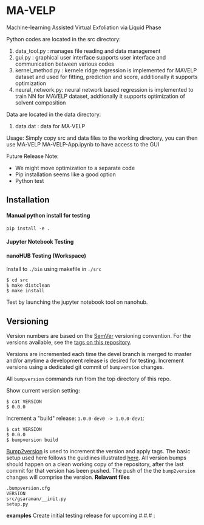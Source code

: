 # MA-VELP
Machine-learning Assisted Virtual Exfoliation via Liquid Phase

Python codes are located in the src directory:
  1. data_tool.py : manages file reading and data management
  2. gui.py :  graphical user interface supports user interface and communication between various codes
  3. kernel_method.py : kernele ridge regression is implemented for MAVELP dataset and used for fitting, prediction and score, additionally it supports optimization 
  4. neural_network.py: neural network based regression is implemented to train NN for MAVELP dataset, addtionally it supports optimization of solvent composition

Data are located in the data directory:
  1. data.dat : data for MA-VELP
  
 
Usage: 
  Simply copy src and data files to the working directory, you can then use MA-VELP
  MA-VELP-App.ipynb to have access to the GUI
  
  
Future Release Note: 
  - We might move optimization to a separate code
  - Pip installation seems like a good option
  - Python test 

## Installation

#### Manual python install for testing
```
pip install -e .
```

#### Jupyter Notebook Testing

#### nanoHUB Testing (Workspace)
Install to `./bin` using makefile in `./src`
```
$ cd src
$ make distclean
$ make install
```

Test by launching the jupyter notebook tool on nanohub.  

## Versioning

Version numbers are based on the [SemVer](http://semver.org/) versioning convention. For the versions available, see the [tags on this repository](https://github.com/your/project/tags).

Versions are incremented each time the devel branch is merged to master and/or anytime a development release is desired for testing. Increment versions using a dedicated git commit of `bumpversion` changes.

All `bumpversion` commands run from the top directory of this repo.

Show current version setting:
```
$ cat VERSION
$ 0.0.0
```
Increment a "build" release: `1.0.0-dev0 -> 1.0.0-dev1`:
```
$ cat VERSION
$ 0.0.0
$ bumpversion build
```

[Bump2version](https://github.com/c4urself/bump2version) is used to increment the version and apply tags.  The basic setup used here follows the guidlines illustrated [here](https://medium.com/@williamhayes/versioning-using-bumpversion-4d13c914e9b8).  All version bumps should happen on a clean working copy of the repository, after the last commit for that version has been pushed.  The push of the the `bump2version` changes will comprise the version.
**Relavant files**
```
.bumpversion.cfg
VERSION
src/gsaraman/__init.py
setup.py
```

**examples**
Create initial testing release for upcoming #.#.# :
```

```
